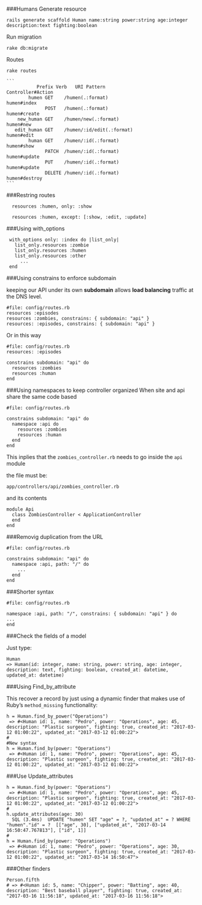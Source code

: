 ###Humans
Generate resource

    rails generate scaffold Human name:string power:string age:integer description:text fighting:boolean

Run migration

    rake db:migrate
    
Routes

    rake routes
    
    ```
               Prefix Verb   URI Pattern                                   Controller#Action
            humen GET    /humen(.:format)                              humen#index
                  POST   /humen(.:format)                              humen#create
        new_human GET    /humen/new(.:format)                          humen#new
       edit_human GET    /humen/:id/edit(.:format)                     humen#edit
            human GET    /humen/:id(.:format)                          humen#show
                  PATCH  /humen/:id(.:format)                          humen#update
                  PUT    /humen/:id(.:format)                          humen#update
                  DELETE /humen/:id(.:format)                          humen#destroy
    ```

   
###Restring routes 

      resources :humen, only: :show

      resources :humen, except: [:show, :edit, :update]

###Using with_options

     with_options only: :index do |list_only|
       list_only.resources :zombie
       list_only.resources :humen
       list_only.resources :other
         ...
     end    

###Using constrains to enforce subdomain

keeping our API under its own **subdomain** allows **load balancing** 
traffic at the DNS level.

    #file: config/routes.rb
    resources :episodes  
    resources :zombies, constrains: { subdomain: "api" }
    resources: :episodes, constrains: { subdomain: "api" }
  
Or in this way
    
    #file: config/routes.rb
    resources: :episodes
    
    constrains subdomain: "api" do
      resources :zombies
      resources :human
    end 
    
    
###Using namespaces to keep controller organized
When site and api share the same code based

    #file: config/routes.rb

    constrains subdomain: "api" do
      namespace :api do
        resources :zombies
        resources :human
      end
    end 

This inplies that the `zombies_controller.rb`
needs to go inside the `api` module

the file must be:

    app/controllers/api/zombies_controller.rb
    
and its contents

    module Api
      class ZombiesController < ApplicationController
      end
    end
  
###Removig duplication from the URL

    #file: config/routes.rb

    constrains subdomain: "api" do
      namespace :api, path: "/" do
        ...
      end
    end 
  
###Shorter syntax

    #file: config/routes.rb

    namespace :api, path: "/", constrains: { subdomain: "api" } do
    ...
    end


###Check the fields of a model

Just type:

    Human
    => Human(id: integer, name: string, power: string, age: integer, description: text, fighting: boolean, created_at: datetime, updated_at: datetime) 

  
###Using Find_by_attribute

This recover a record by just using a dynamic finder that makes use of Ruby’s `method_missing` functionality:

    h = Human.find_by_power("Operations")
     => #<Human id: 1, name: "Pedro", power: "Operations", age: 45, description: "Plastic surgeon", fighting: true, created_at: "2017-03-12 01:00:22", updated_at: "2017-03-12 01:00:22"> 
    #
    #New syntax
    h = Human.find_by(power: "Operations")
     => #<Human id: 1, name: "Pedro", power: "Operations", age: 45, description: "Plastic surgeon", fighting: true, created_at: "2017-03-12 01:00:22", updated_at: "2017-03-12 01:00:22"> 

###Use Update_attributes

    h = Human.find_by(power: "Operations")
     => #<Human id: 1, name: "Pedro", power: "Operations", age: 45, description: "Plastic surgeon", fighting: true, created_at: "2017-03-12 01:00:22", updated_at: "2017-03-12 01:00:22"> 
    #
    h.update_attributes(age: 30)
      SQL (3.4ms)  UPDATE "humen" SET "age" = ?, "updated_at" = ? WHERE "humen"."id" = ?  [["age", 30], ["updated_at", "2017-03-14 16:50:47.767813"], ["id", 1]]
    #
    h = Human.find_by(power: "Operations")
     => #<Human id: 1, name: "Pedro", power: "Operations", age: 30, description: "Plastic surgeon", fighting: true, created_at: "2017-03-12 01:00:22", updated_at: "2017-03-14 16:50:47"> 

###Other finders

    Person.fifth
    # => #<Human id: 5, name: "Chipper", power: "Batting", age: 40, description: "Best baseball player", fighting: true, created_at: "2017-03-16 11:56:18", updated_at: "2017-03-16 11:56:18"> 
    
    












